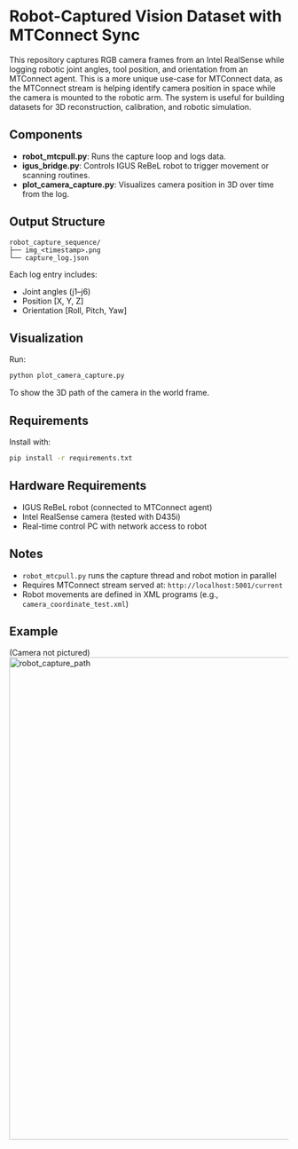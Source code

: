 # Robot-Captured Vision Dataset with MTConnect Sync

This repository captures RGB camera frames from an Intel RealSense while logging robotic joint angles, tool position, and orientation from an MTConnect agent. This is a more unique use-case for MTConnect data, as the MTConnect stream is helping identify camera position in space while the camera is mounted to the robotic arm. The system is useful for building datasets for 3D reconstruction, calibration, and robotic simulation.

## Components
- **robot_mtcpull.py**: Runs the capture loop and logs data.
- **igus_bridge.py**: Controls IGUS ReBeL robot to trigger movement or scanning routines.
- **plot_camera_capture.py**: Visualizes camera position in 3D over time from the log.

## Output Structure

```
robot_capture_sequence/
├── img_<timestamp>.png
└── capture_log.json
```

Each log entry includes:
- Joint angles (j1–j6)
- Position [X, Y, Z]
- Orientation [Roll, Pitch, Yaw]

## Visualization
Run:
```bash
python plot_camera_capture.py
```
To show the 3D path of the camera in the world frame.

## Requirements

Install with:
```bash
pip install -r requirements.txt
```

## Hardware Requirements

- IGUS ReBeL robot (connected to MTConnect agent)
- Intel RealSense camera (tested with D435i)
- Real-time control PC with network access to robot

## Notes

- `robot_mtcpull.py` runs the capture thread and robot motion in parallel
- Requires MTConnect stream served at: `http://localhost:5001/current`
- Robot movements are defined in XML programs (e.g., `camera_coordinate_test.xml`)

## Example
(Camera not pictured)
 <img width="1414" height="870" alt="robot_capture_path" src="https://github.com/user-attachments/assets/651648ab-3236-465c-97ed-a5a900d9c188" />


